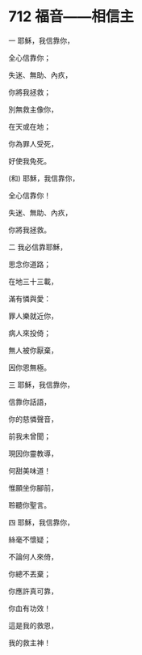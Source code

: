 # 712 福音――相信主

一 耶穌，我信靠你，

全心信靠你；

失迷、無助、內疚，

你將我拯救；

別無救主像你，

在天或在地；

你為罪人受死，

好使我免死。

(和) 耶穌，我信靠你，

全心信靠你！

失迷、無助、內疚，

你將我拯救。

二 我必信靠耶穌，

思念你道路；

在地三十三載，

滿有憐與愛：

罪人樂就近你，

病人來投倚；

無人被你厭棄，

因你恩無極。

三 耶穌，我信靠你，

信靠你話語，

你的慈憐聲音，

前我未曾聞；

現因你靈教導，

何甜美味道！

惟願坐你腳前，

聆聽你聖言。

四 耶穌，我信靠你，

絲毫不懷疑；

不論何人來倚，

你總不丟棄；

你應許真可靠，

你血有功效！

這是我的救恩，

我的救主神！

